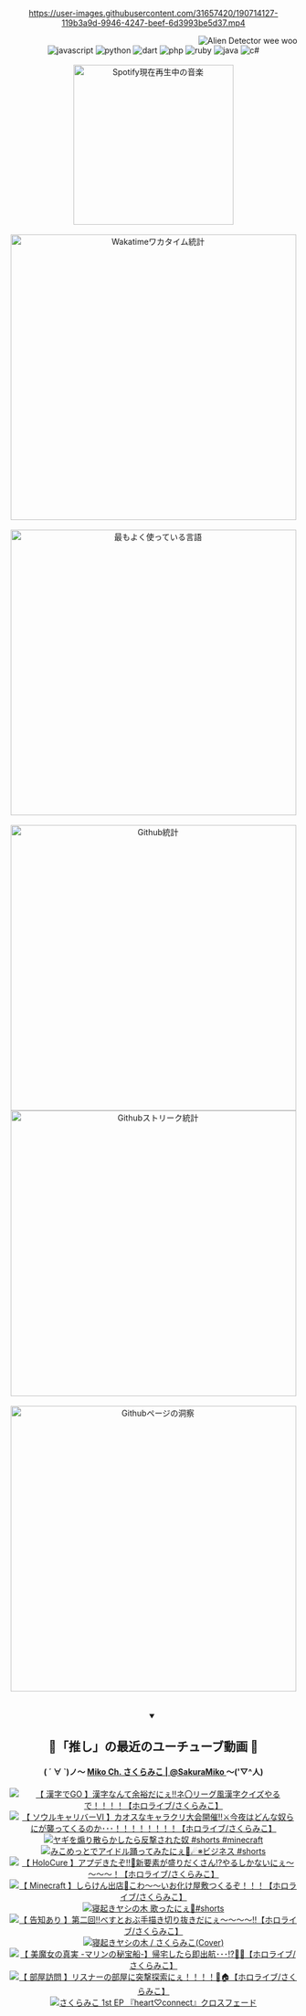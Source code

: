 <!-- START: HERO IMAGE GIF ////////// ////////// ////////// -->
<!-- <img src="@/../assets/img/gaming/ghost-of-tsushima.gif" width="100%"  alt="nellyXinwei's Hero Gif Image"/> -->
<!-- END: HERO IMAGE GIF ////////// ////////// ////////// -->

<div align="center" >  
  
<!-- START:ワンピース 第1015話「ルフィはRED ROCを使う」 -->
<https://user-images.githubusercontent.com/31657420/190714127-119b3a9d-9946-4247-beef-6d3993be5d37.mp4>
<!-- END:ワンピース 第1015話「ルフィはRED ROCを使う」 -->

<!-- START:VISITOR COUNTER -->
<div width="100%" align="right">
<img src="https://komarev.com/ghpvc/?username=nellyXinwei&label=🛸&color=grey&style=for-the-badge&labelcolor=ffffff" alt="Alien Detector wee woo"/>
</div>
<!-- END:VISITOR COUNTER -->

<!-- START: PROGRAMMING LANGUAGES -->
<!-- 色彩 Color Scheme:
#961E3A, #8A0D42, #5A0640, #4F265E, #2B355A, #3E759B, #CC4246,
#BB2649, #AD1052, #700750, #633075, #364270, #4E92C2, #FF5357
Sauce: https://www.webcreatorbox.com/inspiration/pantone-2023
-->

<img src="https://img.shields.io/badge/javascript%20-%23BB2649.svg?&style=for-the-badge&logo=javascript&logoColor=white&labelColor=961E3A" alt="javascript"/>
<img src="https://img.shields.io/badge/python%20-%23AD1052.svg?&style=for-the-badge&logo=python&logoColor=white&labelColor=8A0D42" alt="python" />
<img src="https://img.shields.io/badge/dart%20-%23700750.svg?&style=for-the-badge&logo=dart&logoColor=white&labelColor=5A0640" alt="dart"/>
<img src="https://img.shields.io/badge/php%20-%23633075.svg?&style=for-the-badge&logo=php&logoColor=white&labelColor=4F265E" alt="php"/>
<img src="https://img.shields.io/badge/ruby%20-%23364270.svg?&style=for-the-badge&logo=ruby&logoColor=white&labelColor=2B355A" alt="ruby"/>
<img src="https://img.shields.io/badge/java%20-%234E92C2.svg?&style=for-the-badge&logo=openjdk&logoColor=white&labelColor=3E759B" alt="java"/>
<img src="https://img.shields.io/badge/c%23-%23FF5357.svg?style=for-the-badge&logo=c-sharp&logoColor=white&labelColor=CC4246" alt="c#"/>  
<!-- END: PROGRAMMING LANGUAGES -->

<br>
<br>

<!-- START: MUSIC STATUS -->
  <!-- <a href="https://newojima-gsrs-20220114.vercel.app/api/now-playing?open">
    <img src="https://newojima-gsrs-20220114.vercel.app/api/now-playing" alt="Spotify現在再生中の音楽">
  </a> -->
  <img src="https://newojima-grss-20230114.vercel.app/api/spotify?border_color=transparent" alt="Spotify現在再生中の音楽" width="280px">
<!-- END: MUSIC STATUS -->

<br>
<br>

<!-- START: GITHUB STATUS -->
<!-- 色彩 Color Scheme:  #BB2649, #AD1052, #700750, #633075 -->
<img align="center" src="https://newojima-grs-20230109.vercel.app/api/wakatime?username=newojima&layout=compact&langs_count=10&locale=ja&hide_title=false&title_color=fff&hide_border=true&text_color=fff&bg_color=BB2649,BB2649,633075,633075&hide=other,css,html,bash,xml,git%20config,makefile,properties,yaml,markdown,text,json,jsx" alt="Wakatimeワカタイム統計" width="500px"/>

<br>
<br>

<!-- 色彩 Color Scheme:  #633075, #364270, #4E92C2 -->
  <img align="center" src="https://newojima-grs-20230109.vercel.app/api/top-langs?username=newojima&layout=compact&text_color=fff&icon_color=fff&hide_border=true&&locale=ja&hide_title=false&title_color=fff&include_all_commits=true&card_width=445&langs_count=11&hide=c%23,powershell,shaderlab,hlsl,makefile,jupyter%20notebook,python,html,css,shell,batchfile,less,liquid,hack,scss&bg_color=4F265E,633075,4E92C2" alt="最もよく使っている言語" width="500px"/>

<br>
<br>

<!-- 色彩 Color Scheme:  #4E92C2, #FF5357 -->
  <img align="center" src="https://newojima-grs-20230109.vercel.app/api?username=newojima&rank_icon=github&show_icons=true&&locale=ja&title_color=fff&text_color=fff&icon_color=fff&hide_border=true&hide_title=false&count_private=true&include_all_commits=true&card_width=495&disable_animations=true&bg_color=4E92C2,4E92C2,FF5357" alt="Github統計" width="500px"/>

<br>

<img align="center" src="https://streak-stats.demolab.com?user=newojima&theme=dark&hide_border=true&locale=ja&ring=BB2649&stroke=222222&background=151515&sideLabels=BB2649&currStreakLabel=ffffff&border=BB2649&fire=FF5357&currStreakNum=ffffff&sideNums=FF5357&dates=ffffff" alt="Githubストリーク統計" width="500px"/>

<br>
<br>

  <img align="center" width="500px" src="@/../assets/img/page-insights.svg" alt="Githubページの洞察"/>
  
</div>
<!-- END: GITHUB STATUS -->

<br>
<br>

<div align="center">
<details open>
  <summary>

  </summary>

  <h2 align="center">🌸「推し」の最近のユーチューブ動画 🌸</h2>
  <h4>
  ( ´ ∀ `)ノ～ 
  <a href="https://www.youtube.com/@SakuraMiko">Miko Ch. さくらみこ | @SakuraMiko
  </a>
   ～('▽^人)
  </h4>

  <!-- BEGIN YOUTUBE-CARDS -->
<a href="https://www.youtube.com/watch?v=Qbni9OyX3gU"><img src="https://ytcards.demolab.com/?id=Qbni9OyX3gU&title=%E3%80%90+%E6%BC%A2%E5%AD%97%E3%81%A7GO+%E3%80%91%E6%BC%A2%E5%AD%97%E3%81%AA%E3%82%93%E3%81%A6%E4%BD%99%E8%A3%95%E3%81%A0%E3%81%AB%E3%81%87%E2%80%BC%E3%83%8D%E3%80%87%E3%83%AA%E3%83%BC%E3%82%B0%E9%A2%A8%E6%BC%A2%E5%AD%97%E3%82%AF%E3%82%A4%E3%82%BA%E3%82%84%E3%82%8B%E3%81%A7%EF%BC%81%EF%BC%81%EF%BC%81%EF%BC%81%E3%80%90%E3%83%9B%E3%83%AD%E3%83%A9%E3%82%A4%E3%83%96%2F%E3%81%95%E3%81%8F%E3%82%89%E3%81%BF%E3%81%93%E3%80%91&lang=ja&timestamp=1692977499&background_color=%230d1117&title_color=%23ffffff&stats_color=%23dedede&max_title_lines=1&width=187&border_radius=5&duration=11841" alt="【 漢字でGO 】漢字なんて余裕だにぇ‼ネ〇リーグ風漢字クイズやるで！！！！【ホロライブ/さくらみこ】" title="【 漢字でGO 】漢字なんて余裕だにぇ‼ネ〇リーグ風漢字クイズやるで！！！！【ホロライブ/さくらみこ】"></a>
<a href="https://www.youtube.com/watch?v=4T5bvr7JAEE"><img src="https://ytcards.demolab.com/?id=4T5bvr7JAEE&title=%E3%80%90+%E3%82%BD%E3%82%A6%E3%83%AB%E3%82%AD%E3%83%A3%E3%83%AA%E3%83%90%E3%83%BC%E2%85%A5+%E3%80%91%E3%82%AB%E3%82%AA%E3%82%B9%E3%81%AA%E3%82%AD%E3%83%A3%E3%83%A9%E3%82%AF%E3%83%AA%E5%A4%A7%E4%BC%9A%E9%96%8B%E5%82%AC%E2%80%BC%E2%9A%94%E4%BB%8A%E5%A4%9C%E3%81%AF%E3%81%A9%E3%82%93%E3%81%AA%E5%A5%B4%E3%82%89%E3%81%AB%E3%81%8C%E8%A5%B2%E3%81%A3%E3%81%A6%E3%81%8F%E3%82%8B%E3%81%AE%E3%81%8B%EF%BD%A5%EF%BD%A5%EF%BD%A5%EF%BC%81%EF%BC%81%EF%BC%81%EF%BC%81%EF%BC%81%EF%BC%81%EF%BC%81%EF%BC%81%E3%80%90%E3%83%9B%E3%83%AD%E3%83%A9%E3%82%A4%E3%83%96%2F%E3%81%95%E3%81%8F%E3%82%89%E3%81%BF%E3%81%93%E3%80%91&lang=ja&timestamp=1692457603&background_color=%230d1117&title_color=%23ffffff&stats_color=%23dedede&max_title_lines=1&width=187&border_radius=5&duration=10485" alt="【 ソウルキャリバーⅥ 】カオスなキャラクリ大会開催‼⚔今夜はどんな奴らにが襲ってくるのか･･･！！！！！！！！【ホロライブ/さくらみこ】" title="【 ソウルキャリバーⅥ 】カオスなキャラクリ大会開催‼⚔今夜はどんな奴らにが襲ってくるのか･･･！！！！！！！！【ホロライブ/さくらみこ】"></a>
<a href="https://www.youtube.com/watch?v=sbeGdpDdIm8"><img src="https://ytcards.demolab.com/?id=sbeGdpDdIm8&title=%E3%83%A4%E3%82%AE%E3%82%92%E7%85%BD%E3%82%8A%E6%95%A3%E3%82%89%E3%81%8B%E3%81%97%E3%81%9F%E3%82%89%E5%8F%8D%E6%92%83%E3%81%95%E3%82%8C%E3%81%9F%E5%A5%B4+%23shorts+%23minecraft&lang=ja&timestamp=1692437999&background_color=%230d1117&title_color=%23ffffff&stats_color=%23dedede&max_title_lines=1&width=187&border_radius=5&duration=54" alt="ヤギを煽り散らかしたら反撃された奴 #shorts #minecraft" title="ヤギを煽り散らかしたら反撃された奴 #shorts #minecraft"></a>
<a href="https://www.youtube.com/watch?v=T_DUVU17RGY"><img src="https://ytcards.demolab.com/?id=T_DUVU17RGY&title=%E3%81%BF%E3%81%93%E3%82%81%E3%81%A3%E3%81%A8%E3%81%A7%E3%82%A2%E3%82%A4%E3%83%89%E3%83%AB%E8%B8%8A%E3%81%A3%E3%81%A6%E3%81%BF%E3%81%9F%E3%81%AB%E3%81%87%F0%9F%8C%B8%E2%98%84%E2%80%BB%E3%83%93%E3%82%B8%E3%83%8D%E3%82%B9+%23shorts&lang=ja&timestamp=1692356623&background_color=%230d1117&title_color=%23ffffff&stats_color=%23dedede&max_title_lines=1&width=187&border_radius=5&duration=28" alt="みこめっとでアイドル踊ってみたにぇ🌸☄※ビジネス #shorts" title="みこめっとでアイドル踊ってみたにぇ🌸☄※ビジネス #shorts"></a>
<a href="https://www.youtube.com/watch?v=YXLXjLDmE0s"><img src="https://ytcards.demolab.com/?id=YXLXjLDmE0s&title=%E3%80%90+HoloCure+%E3%80%91%E3%82%A2%E3%83%97%E3%83%87%E3%81%8D%E3%81%9F%E3%81%9E%E2%80%BC%F0%9F%8E%89%E6%96%B0%E8%A6%81%E7%B4%A0%E3%81%8C%E7%9B%9B%E3%82%8A%E3%81%A0%E3%81%8F%E3%81%95%E3%82%93%E2%81%89%E3%82%84%E3%82%8B%E3%81%97%E3%81%8B%E3%81%AA%E3%81%84%E3%81%AB%E3%81%87%EF%BD%9E%EF%BD%9E%EF%BD%9E%EF%BD%9E%EF%BC%81%E3%80%90%E3%83%9B%E3%83%AD%E3%83%A9%E3%82%A4%E3%83%96%2F%E3%81%95%E3%81%8F%E3%82%89%E3%81%BF%E3%81%93%E3%80%91&lang=ja&timestamp=1692294208&background_color=%230d1117&title_color=%23ffffff&stats_color=%23dedede&max_title_lines=1&width=187&border_radius=5&duration=16100" alt="【 HoloCure 】アプデきたぞ‼🎉新要素が盛りだくさん⁉やるしかないにぇ～～～～！【ホロライブ/さくらみこ】" title="【 HoloCure 】アプデきたぞ‼🎉新要素が盛りだくさん⁉やるしかないにぇ～～～～！【ホロライブ/さくらみこ】"></a>
<a href="https://www.youtube.com/watch?v=66bBLOxb0UQ"><img src="https://ytcards.demolab.com/?id=66bBLOxb0UQ&title=%E3%80%90+Minecraft+%E3%80%91%E3%81%97%E3%82%89%E3%81%91%E3%82%93%E5%87%BA%E5%BA%97%F0%9F%91%BB%E3%81%93%E3%82%8F%EF%BD%9E%EF%BD%9E%E3%81%84%E3%81%8A%E5%8C%96%E3%81%91%E5%B1%8B%E6%95%B7%E3%81%A4%E3%81%8F%E3%82%8B%E3%81%9E%EF%BC%81%EF%BC%81%EF%BC%81%E3%80%90%E3%83%9B%E3%83%AD%E3%83%A9%E3%82%A4%E3%83%96%2F%E3%81%95%E3%81%8F%E3%82%89%E3%81%BF%E3%81%93%E3%80%91&lang=ja&timestamp=1692197641&background_color=%230d1117&title_color=%23ffffff&stats_color=%23dedede&max_title_lines=1&width=187&border_radius=5&duration=9702" alt="【 Minecraft 】しらけん出店👻こわ～～いお化け屋敷つくるぞ！！！【ホロライブ/さくらみこ】" title="【 Minecraft 】しらけん出店👻こわ～～いお化け屋敷つくるぞ！！！【ホロライブ/さくらみこ】"></a>
<a href="https://www.youtube.com/watch?v=r82QkiTC8fg"><img src="https://ytcards.demolab.com/?id=r82QkiTC8fg&title=%E5%AF%9D%E8%B5%B7%E3%81%8D%E3%83%A4%E3%82%B7%E3%81%AE%E6%9C%A8+%E6%AD%8C%E3%81%A3%E3%81%9F%E3%81%AB%E3%81%87%F0%9F%8C%B4%23shorts&lang=ja&timestamp=1692095725&background_color=%230d1117&title_color=%23ffffff&stats_color=%23dedede&max_title_lines=1&width=187&border_radius=5&duration=33" alt="寝起きヤシの木 歌ったにぇ🌴#shorts" title="寝起きヤシの木 歌ったにぇ🌴#shorts"></a>
<a href="https://www.youtube.com/watch?v=eYDaf4odBnY"><img src="https://ytcards.demolab.com/?id=eYDaf4odBnY&title=%E3%80%90+%E5%91%8A%E7%9F%A5%E3%81%82%E3%82%8A+%E3%80%91%E7%AC%AC%E4%BA%8C%E5%9B%9E%E2%80%BC%E3%81%B9%E3%81%99%E3%81%A8%E3%81%8A%E3%81%B6%E6%89%8B%E6%8F%8F%E3%81%8D%E5%88%87%E3%82%8A%E6%8A%9C%E3%81%8D%E3%81%A0%E3%81%AB%E3%81%87%EF%BD%9E%EF%BD%9E%EF%BD%9E%EF%BD%9E%E2%80%BC%E3%80%90%E3%83%9B%E3%83%AD%E3%83%A9%E3%82%A4%E3%83%96%2F%E3%81%95%E3%81%8F%E3%82%89%E3%81%BF%E3%81%93%E3%80%91&lang=ja&timestamp=1692014687&background_color=%230d1117&title_color=%23ffffff&stats_color=%23dedede&max_title_lines=1&width=187&border_radius=5&duration=3544" alt="【 告知あり 】第二回‼べすとおぶ手描き切り抜きだにぇ～～～～‼【ホロライブ/さくらみこ】" title="【 告知あり 】第二回‼べすとおぶ手描き切り抜きだにぇ～～～～‼【ホロライブ/さくらみこ】"></a>
<a href="https://www.youtube.com/watch?v=zWFoVb2xGaM"><img src="https://ytcards.demolab.com/?id=zWFoVb2xGaM&title=%E5%AF%9D%E8%B5%B7%E3%81%8D%E3%83%A4%E3%82%B7%E3%81%AE%E6%9C%A8+%2F+%E3%81%95%E3%81%8F%E3%82%89%E3%81%BF%E3%81%93%28Cover%29&lang=ja&timestamp=1692014407&background_color=%230d1117&title_color=%23ffffff&stats_color=%23dedede&max_title_lines=1&width=187&border_radius=5&duration=117" alt="寝起きヤシの木 / さくらみこ(Cover)" title="寝起きヤシの木 / さくらみこ(Cover)"></a>
<a href="https://www.youtube.com/watch?v=vctC5_wTcrA"><img src="https://ytcards.demolab.com/?id=vctC5_wTcrA&title=%E3%80%90+%E7%BE%8E%E9%AD%94%E5%A5%B3%E3%81%AE%E7%9C%9F%E5%AE%9F+-%E3%83%9E%E3%83%AA%E3%83%B3%E3%81%AE%E7%A7%98%E5%AE%9D%E8%88%B9-%E3%80%91%E5%B8%B0%E5%AE%85%E3%81%97%E3%81%9F%E3%82%89%E5%8D%B3%E5%87%BA%E8%88%AA%EF%BD%A5%EF%BD%A5%EF%BD%A5%E2%81%89%F0%9F%8F%B4%E2%80%8D%E2%98%A0%EF%B8%8F%E3%80%90%E3%83%9B%E3%83%AD%E3%83%A9%E3%82%A4%E3%83%96%2F%E3%81%95%E3%81%8F%E3%82%89%E3%81%BF%E3%81%93%E3%80%91&lang=ja&timestamp=1691941407&background_color=%230d1117&title_color=%23ffffff&stats_color=%23dedede&max_title_lines=1&width=187&border_radius=5&duration=9117" alt="【 美魔女の真実 -マリンの秘宝船-】帰宅したら即出航･･･⁉🏴‍☠️【ホロライブ/さくらみこ】" title="【 美魔女の真実 -マリンの秘宝船-】帰宅したら即出航･･･⁉🏴‍☠️【ホロライブ/さくらみこ】"></a>
<a href="https://www.youtube.com/watch?v=u1h999mCyLE"><img src="https://ytcards.demolab.com/?id=u1h999mCyLE&title=%E3%80%90+%E9%83%A8%E5%B1%8B%E8%A8%AA%E5%95%8F+%E3%80%91%E3%83%AA%E3%82%B9%E3%83%8A%E3%83%BC%E3%81%AE%E9%83%A8%E5%B1%8B%E3%81%AB%E7%AA%81%E6%92%83%E6%8E%A2%E7%B4%A2%E3%81%AB%E3%81%87%EF%BC%81%EF%BC%81%EF%BC%81%EF%BC%81%F0%9F%93%B8%F0%9F%8F%A0%E3%80%90%E3%83%9B%E3%83%AD%E3%83%A9%E3%82%A4%E3%83%96%2F%E3%81%95%E3%81%8F%E3%82%89%E3%81%BF%E3%81%93%E3%80%91&lang=ja&timestamp=1691677412&background_color=%230d1117&title_color=%23ffffff&stats_color=%23dedede&max_title_lines=1&width=187&border_radius=5&duration=7975" alt="【 部屋訪問 】リスナーの部屋に突撃探索にぇ！！！！📸🏠【ホロライブ/さくらみこ】" title="【 部屋訪問 】リスナーの部屋に突撃探索にぇ！！！！📸🏠【ホロライブ/さくらみこ】"></a>
<a href="https://www.youtube.com/watch?v=HiLp_NojIug"><img src="https://ytcards.demolab.com/?id=HiLp_NojIug&title=%E3%81%95%E3%81%8F%E3%82%89%E3%81%BF%E3%81%93+1st+EP+%E3%80%8Eheart%E2%99%A1connect%E3%80%8F%E3%82%AF%E3%83%AD%E3%82%B9%E3%83%95%E3%82%A7%E3%83%BC%E3%83%89&lang=ja&timestamp=1691492413&background_color=%230d1117&title_color=%23ffffff&stats_color=%23dedede&max_title_lines=1&width=187&border_radius=5&duration=129" alt="さくらみこ 1st EP 『heart♡connect』クロスフェード" title="さくらみこ 1st EP 『heart♡connect』クロスフェード"></a>
<!-- END YOUTUBE-CARDS -->

</div>
  
</details>

